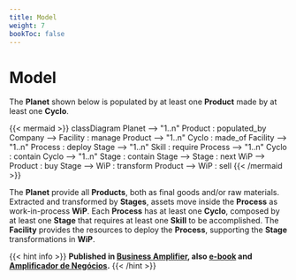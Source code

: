 ```yaml
---
title: Model
weight: 7
bookToc: false
---
```

# Model

The **Planet** shown below is populated by at least one **Product** made by at least one **Cyclo**.

{{< mermaid >}}
classDiagram
    Planet --> "1..n" Product : populated_by
    Company --> Facility : manage
    Product --> "1..n" Cyclo : made_of
    Facility --> "1..n" Process : deploy
    Stage --> "1..n" Skill : require
    Process --> "1..n" Cyclo : contain
    Cyclo --> "1..n" Stage : contain
    Stage --> Stage : next
    WiP --> Product : buy
    Stage --> WiP : transform
    Product --> WiP : sell
{{< /mermaid >}}

The **Planet** provide all **Products**, both as final goods and/or raw materials. Extracted and transformed by **Stages**, assets move inside the **Process** as work-in-process **WiP**. Each **Process** has at least one **Cyclo**, composed by at least one **Stage** that requires at least one **Skill** to be accomplished. The **Facility** provides the resources to deploy the **Process**, supporting the **Stage** transformations in **WiP**. 

{{< hint info >}}
**Published in [Business Amplifier](https://www.amazon.com/Business-Amplifier-M-Sc-Motta-Lopes/dp/B083XGK14Q), also [e-book](https://www.amazon.com/Business-Amplifier-Jose-Motta-Lopes-ebook-dp-B086L6V6QY/dp/B086L6V6QY/) and [Amplificador de Negócios](https://www.amazon.com/M-Sc-Jose-Motta-Lopes/dp/8592301009).**
{{< /hint >}}
